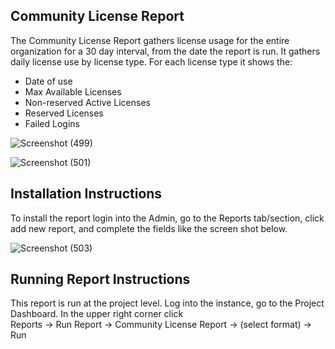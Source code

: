 <h2>Community License Report</h2>
<p>The Community License Report gathers license usage for the entire organization for a 30 day interval, from the date the report is run. 
It gathers daily license use by license type. 
For each license type it shows the: 
  <ul>
    <li>Date of use</li> 
    <li>Max Available Licenses</li> 
    <li>Non-reserved Active Licenses</li> 
    <li>Reserved Licenses</li>
    <li>Failed Logins</li>
   </ul>



![Screenshot (499)](https://user-images.githubusercontent.com/99203913/176959034-d5434e62-cb98-43f1-afba-e842916d79f1.png)

![Screenshot (501)](https://user-images.githubusercontent.com/99203913/176959066-2e8efcb0-ef15-4483-b143-ecad7555e24a.png)


<h2>Installation Instructions</h2>
<p>To install the report login into the Admin, go to the Reports tab/section, click add new report, and complete the fields like the screen shot below.</p>

![Screenshot (503)](https://user-images.githubusercontent.com/99203913/176959878-a57ab8ee-6b98-4249-ad79-5007813d20cf.png)



<h2>Running Report Instructions</h2>
<p>This report is run at the project level. Log into the instance, go to the Project Dashboard. In the upper right corner click <br>
  Reports -> Run Report -> Community License Report -> (select format) -> Run </p>

